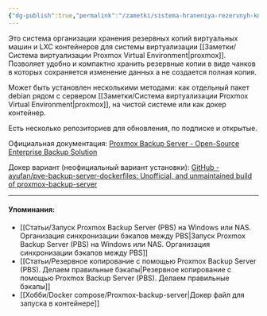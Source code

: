 ```yaml
---
{"dg-publish":true,"permalink":"/zametki/sistema-hraneniya-rezervnyh-kopij-proxmox-backup-server/","created":"2024-07-03 20:03"}
---
```


Это система организации хранения резервных копий виртуальных машин и LXC контейнеров для системы виртуализации [[Заметки/Система виртуализации Proxmox Virtual Environment\|proxmox]]. Позволяет удобно и компактно хранить резервные копии в виде чанков в которых сохраняется изменение данных а не создается полная копия.

Может быть установлен несколькими методами: как отдельный пакет debian рядом с сервером [[Заметки/Система виртуализации Proxmox Virtual Environment\|proxmox]], на чистой системе или как докер контейнер.

Есть несколько репозиториев для обновления, по подписке и открытые.

Официальная документация: [Proxmox Backup Server - Open-Source Enterprise Backup Solution](https://www.proxmox.com/en/proxmox-backup-server/overview)

Докер вариант (неофициальный вариант установки): [GitHub - ayufan/pve-backup-server-dockerfiles: Unofficial, and unmaintained build of proxmox-backup-server](https://github.com/ayufan/pve-backup-server-dockerfiles) 

---
#### Упоминания:
- [[Статьи/Запуск Proxmox Backup Server (PBS) на Windows или NAS. Организация синхронизации бэкапов между PBS\|Запуск Proxmox Backup Server (PBS) на Windows или NAS. Организация синхронизации бэкапов между PBS]]
- [[Статьи/Резервное копирование с помощью Proxmox Backup Server (PBS). Делаем правильные бэкапы\|Резервное копирование с помощью Proxmox Backup Server (PBS). Делаем правильные бэкапы]]
- [[Хобби/Docker compose/Proxmox-backup-server\|Докер файл для запуска в контейнере]]